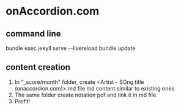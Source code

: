 # onAccordion.com

## command line

bundle exec jekyll serve --livereload
bundle update

## content creation

1. In "\_score/month" folder, create <Artist - SOng title (onaccordion.com)>.md file
   md content similar to existing ones
2. The same folder create notation pdf and link it in md file.
3. Profit!
